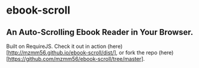 # ebook-scroll

## An Auto-Scrolling Ebook Reader in Your Browser.

Built on RequireJS. Check it out in action (here)[http://mzmm56.github.io/ebook-scroll/dist/], or fork the repo (here)[https://github.com/mzmm56/ebook-scroll/tree/master].
